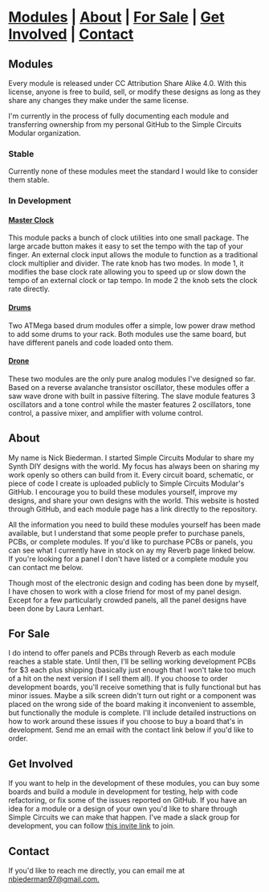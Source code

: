 # [Modules](#modules) | [About](#about) | [For Sale](#for-sale) | [Get Involved](#get-involved) | [Contact](#contact)

## Modules

Every module is released under CC Attribution Share Alike 4.0. With this license, anyone is free to build, sell, or modify these designs as long as they share any changes they make under the same license.

I'm currently in the process of fully documenting each module and transferring ownership from my personal GitHub to the Simple Circuits Modular organization. 

### Stable

Currently none of these modules meet the standard I would like to consider them stable.

### In Development

#### [Master Clock](https://simplecircuitsmodular.github.io/masterClock/)

This module packs a bunch of clock utilities into one small package. The large arcade button makes it easy to set the tempo with the tap of your finger. An external clock input allows the module to function as a traditional clock multiplier and divider. The rate knob has two modes. In mode 1, it modifies the base clock rate allowing you to speed up or slow down the tempo of an external clock or tap tempo. In mode 2 the knob sets the clock rate directly.

#### [Drums](https://simplecircuitsmodular.github.io/drums/)

Two ATMega based drum modules offer a simple, low power draw method to add some drums to your rack. Both modules use the same board, but have different panels and code loaded onto them.

#### [Drone](https://simplecircuitsmodular.github.io/drone/)

These two modules are the only pure analog modules I've designed so far. Based on a reverse avalanche transistor oscillator, these modules offer a saw wave drone with built in passive filtering. The slave module features 3 oscillators and a tone control while the master features 2 oscillators, tone control, a passive mixer, and amplifier with volume control.

## About

My name is Nick Biederman. I started Simple Circuits Modular to share my Synth DIY designs with the world. My focus has always been on sharing my work openly so others can build from it. Every circuit board, schematic, or piece of code I create is uploaded publicly to Simple Circuits Modular's GitHub. I encourage you to build these modules yourself, improve my designs, and share your own designs with the world. This website is hosted through GitHub, and each module page has a link directly to the repository.

All the information you need to build these modules yourself has been made available, but I understand that some people prefer to purchase panels, PCBs, or complete modules. If you'd like to purchase PCBs or panels, you can see what I currently have in stock on ay my Reverb page linked below. If you're looking for a panel I don't have listed or a complete module you can contact me below. 

Though most of the electronic design and coding has been done by myself, I have chosen to work with a close friend for most of my panel design. Except for a few particularly crowded panels, all the panel designs have been done by Laura Lenhart.

## For Sale

I do intend to offer panels and PCBs through Reverb as each module reaches a stable state. Until then, I'll be selling working development PCBs for $3 each plus shipping (basically just enough that I won't take too much of a hit on the next version if I sell them all). If you choose to order development boards, you'll receive something that is fully functional but has minor issues. Maybe a silk screen didn't turn out right or a component was placed on the wrong side of the board making it inconvenient to assemble, but functionally the module is complete. I'll include detailed instructions on how to work around these issues if you choose to buy a board that's in development. Send me an email with the contact link below if you'd like to order.

## Get Involved

If you want to help in the development of these modules, you can buy some boards and build a module in development for testing, help with code refactoring, or fix some of the issues reported on GitHub. If you have an idea for a module or a design of your own you'd like to share through Simple Circuits we can make that happen. I've made a slack group for development, you can follow [this invite link](https://join.slack.com/t/simplecircuitsmodular/shared_invite/enQtNDA2MjA1NTI0Njk0LTMwMDQ2Y2NkZjU1NGY2YmE0NDJjZDY1YjA2ZmY0MzNmNGMyMjNjNDM0MTk4MjRjYWIxNmI4ZWFiYjZjYzUwMjU) to join. 

## Contact

If you'd like to reach me directly, you can email me at [nbiederman97@gmail.com.](mailto:nbiederman97@gmail.com)
